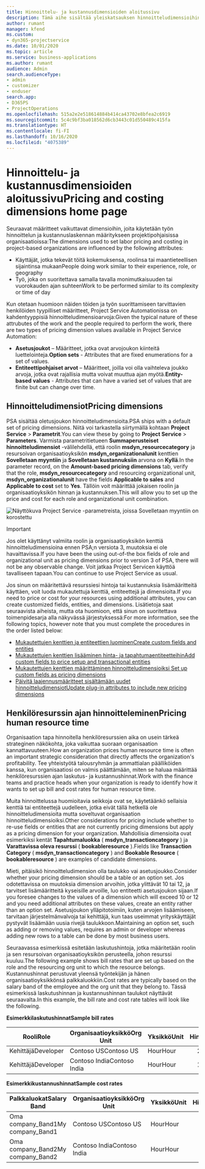 ```yaml
---
title: Hinnoittelu- ja kustannusdimensioiden aloitussivu
description: Tämä aihe sisältää yleiskatsauksen hinnoitteludimensioihin.
author: rumant
manager: kfend
ms.custom:
- dyn365-projectservice
ms.date: 10/01/2020
ms.topic: article
ms.service: business-applications
ms.author: rumant
audience: Admin
search.audienceType:
- admin
- customizer
- enduser
search.app:
- D365PS
- ProjectOperations
ms.openlocfilehash: 515a2e2e518614884b414ca43702e8bfea2c6919
ms.sourcegitcommit: 5c4c9bf3ba018562d6cb3443c01d550489c415fa
ms.translationtype: HT
ms.contentlocale: fi-FI
ms.lasthandoff: 10/16/2020
ms.locfileid: "4075389"
---
```

# <a name="pricing-and-costing-dimensions-home-page"></a><span data-ttu-id="d92f0-103">Hinnoittelu- ja kustannusdimensioiden aloitussivu</span><span class="sxs-lookup"><span data-stu-id="d92f0-103">Pricing and costing dimensions home page</span></span>

<span data-ttu-id="d92f0-104">Seuraavat määritteet vaikuttavat dimensioihin, joita käytetään työn hinnoittelun ja kustannuslaskennan määritykseen projektipohjaisissa organisaatioissa:</span><span class="sxs-lookup"><span data-stu-id="d92f0-104">The dimensions used to set labor pricing and costing in project-based organizations are influenced by the following attributes:</span></span>

- <span data-ttu-id="d92f0-105">Käyttäjät, jotka tekevät töitä kokemuksensa, roolinsa tai maantieteellisen sijaintinsa mukaan</span><span class="sxs-lookup"><span data-stu-id="d92f0-105">People doing work similar to their experience, role, or geography</span></span>
- <span data-ttu-id="d92f0-106">Työ, joka on suoritettava samalla tavalla monimutkaisuuden tai vuorokauden ajan suhteen</span><span class="sxs-lookup"><span data-stu-id="d92f0-106">Work to be performed similar to its complexity or time of day</span></span>

<span data-ttu-id="d92f0-107">Kun otetaan huomioon näiden töiden ja työn suorittamiseen tarvittavien henkilöiden tyypilliset määritteet, Project Service Automationissa on kahdentyyppisiä hinnoitteludimensioarvoja:</span><span class="sxs-lookup"><span data-stu-id="d92f0-107">Given the typical nature of these attrubutes of the work and the people required to perform the work, there are two types of pricing dimension values available in Project Service Automation:</span></span> 

- <span data-ttu-id="d92f0-108">**Asetusjoukot** – Määritteet, jotka ovat arvojoukon kiinteitä luettelointeja.</span><span class="sxs-lookup"><span data-stu-id="d92f0-108">**Option sets** - Attributes that are fixed enumerations for a set of values.</span></span>
- <span data-ttu-id="d92f0-109">**Entiteettipohjaiset arvot** – Määritteet, joilla voi olla vaihteleva joukko arvoja, jotka ovat rajallisia mutta voivat muuttua ajan myötä.</span><span class="sxs-lookup"><span data-stu-id="d92f0-109">**Entity-based values** - Attributes that can have a varied set of values that are finite but can change over time.</span></span>

## <a name="pricing-dimensions"></a><span data-ttu-id="d92f0-110">Hinnoitteludimensiot</span><span class="sxs-lookup"><span data-stu-id="d92f0-110">Pricing dimensions</span></span>

<span data-ttu-id="d92f0-111">PSA sisältää oletusjoukon hinnoitteludimensioita.</span><span class="sxs-lookup"><span data-stu-id="d92f0-111">PSA ships with a default set of pricing dimensions.</span></span> <span data-ttu-id="d92f0-112">Niitä voi tarkastella siirtymällä kohtaan **Project Service** > **Parametrit**.</span><span class="sxs-lookup"><span data-stu-id="d92f0-112">You can view these by going to **Project Service** > **Parameters**.</span></span> <span data-ttu-id="d92f0-113">Varmista parametritietueen **Summaperusteiset hinnoitteludimensiot** -välilehdellä, että roolin **msdyn_resourcecategory** ja resursoivan organisaatioyksikön **msdyn_organizationalunit** kenttien **Sovelletaan myyntiin** ja **Sovelletaan kustannuksiin** arvona on **Kyllä**.</span><span class="sxs-lookup"><span data-stu-id="d92f0-113">In the parameter record, on the **Amount-based pricing dimensions** tab, verify that the role, **msdyn_resourcecategory** and resourcing organizational unit, **msdyn_organizationalunit** have the fields **Applicable to sales** and **Applicable to cost** set to **Yes**.</span></span> <span data-ttu-id="d92f0-114">Tällöin voit määrittää jokaisen roolin ja organisaatioyksikön hinnan ja kustannuksen.</span><span class="sxs-lookup"><span data-stu-id="d92f0-114">This will allow you to set up the price and cost for each role and organizational unit combination.</span></span>

![Näyttökuva Project Service -parametreista, joissa Sovelletaan myyntiin on korostettu](media/PS-OOB-parameters.png)

> [!IMPORTANT]
> <span data-ttu-id="d92f0-116">Jos olet käyttänyt valmiita roolin ja organisaatioyksikön kenttiä hinnoitteludimensioina ennen PSA;n versiota 3, muutoksia ei ole havaittavissa.</span><span class="sxs-lookup"><span data-stu-id="d92f0-116">If you have been the using out-of-the box fields of role and organizational unit as pricing dimensions prior to version 3 of PSA, there will not be any observable change.</span></span> <span data-ttu-id="d92f0-117">Voit jatkaa Project Servicen käyttöä tavalliseen tapaan.</span><span class="sxs-lookup"><span data-stu-id="d92f0-117">You can continue to use Project Service as usual.</span></span> 

<span data-ttu-id="d92f0-118">Jos sinun on määritettävä resurssiesi hintoja tai kustannuksia lisämääritteitä käyttäen, voit luoda mukautettuja kenttiä, entiteettejä ja dimensioita.</span><span class="sxs-lookup"><span data-stu-id="d92f0-118">If you need to price or cost for your resources using additional attributes, you can create customized fields, entities, and dimensions.</span></span> <span data-ttu-id="d92f0-119">Lisätietoja saat seuraavista aiheista, mutta ota huomioon, että sinun on suoritettava toimenpidesarja alla näkyvässä järjestyksessä:</span><span class="sxs-lookup"><span data-stu-id="d92f0-119">For more information, see the following topics, however note that you must complete the procedures in the order listed below:</span></span>

- [<span data-ttu-id="d92f0-120">Mukautettujen kenttien ja entiteettien luominen</span><span class="sxs-lookup"><span data-stu-id="d92f0-120">Create custom fields and entities</span></span>](create-custom-fields-entities.md)
- [<span data-ttu-id="d92f0-121">Mukautettujen kenttien lisääminen hinta- ja tapahtumaentiteetteihin</span><span class="sxs-lookup"><span data-stu-id="d92f0-121">Add custom fields to price setup and transactional entities</span></span>](field-references.md)
- [<span data-ttu-id="d92f0-122">Mukautettujen kenttien määrittäminen hinnoitteludimensioiksi </span><span class="sxs-lookup"><span data-stu-id="d92f0-122">Set up custom fields as pricing dimensions</span></span>](set-up-pricing-dimensions.md)
- [<span data-ttu-id="d92f0-123">Päivitä laajennusmääritteet sisältämään uudet hinnoitteludimensiot</span><span class="sxs-lookup"><span data-stu-id="d92f0-123">Update plug-in attributes to include new pricing dimensions</span></span>](update-plug-in-attributes.md)

## <a name="pricing-human-resource-time"></a><span data-ttu-id="d92f0-124">Henkilöresurssin ajan hinnoitteleminen</span><span class="sxs-lookup"><span data-stu-id="d92f0-124">Pricing human resource time</span></span>
<span data-ttu-id="d92f0-125">Organisaation tapa hinnoitella henkilöresurssien aika on usein tärkeä strateginen näkökohta, joka vaikuttaa suoraan organisaation kannattavuuteen.</span><span class="sxs-lookup"><span data-stu-id="d92f0-125">How an organization prices human resource time is often an important strategic consideration that directly affects the organization's profitability.</span></span> <span data-ttu-id="d92f0-126">Tee yhteistyötä talousryhmän ja ammattialan päälliköiden kanssa, kun organisaatiosi on valmis päättämään, miten se haluaa määrittää henkilöresurssien ajan laskutus- ja kustannushinnat.</span><span class="sxs-lookup"><span data-stu-id="d92f0-126">Work with the finance teams and practice heads when your organization is ready to identify how it wants to set up bill and cost rates for human resource time.</span></span>

<span data-ttu-id="d92f0-127">Muita hinnoittelussa huomioitavia seikkoja ovat se, käytetäänkö sellaisia kenttiä tai entiteettejä uudelleen, jotka eivät tällä hetkellä ole hinnoitteludimensioita mutta soveltuvat organisaation hinnoitteludimensioiksi.</span><span class="sxs-lookup"><span data-stu-id="d92f0-127">Other considerations for pricing include whether to re-use fields or entities that are not currently pricing dimensions but apply as a pricing dimension for your organization.</span></span> <span data-ttu-id="d92f0-128">Mahdollisia dimensioita ovat esimerkiksi kentät **Tapahtumaluokka** ( **msdyn_transactioncategory** ) ja **Varattavissa oleva resurssi** ( **bookableresource** ).</span><span class="sxs-lookup"><span data-stu-id="d92f0-128">Fields like **Transaction Category** ( **msdyn_transactioncategory** ) and **Bookable Resource** ( **bookableresource** ) are examples of candidate dimensions.</span></span> 

<span data-ttu-id="d92f0-129">Mieti, pitäisikö hinnoitteludimension olla taulukko vai asetusjoukko.</span><span class="sxs-lookup"><span data-stu-id="d92f0-129">Consider whether your pricing dimension should be a table or an option set.</span></span> <span data-ttu-id="d92f0-130">Jos odotettavissa on muutoksia dimension arvoihin, jotka ylittävät 10 tai 12, ja tarvitset lisämääritteitä kyseisille arvoille, luo entiteetti asetusjoukon sijaan.</span><span class="sxs-lookup"><span data-stu-id="d92f0-130">If you foresee changes to the values of a dimension which will exceed 10 or 12 and you need additional attributes on these values, create an entity rather than an option set.</span></span> <span data-ttu-id="d92f0-131">Asetusjoukon ylläpitotoimiin, kuten arvojen lisäämiseen, tarvitaan järjestelmänvalvoja tai kehittäjä, kun taas useimmat yrityskäyttäjät pystyvät lisäämään uusia rivejä taulukkoon.</span><span class="sxs-lookup"><span data-stu-id="d92f0-131">Maintaining an option set, such as adding or removing values, requires an admin or developer whereas adding new rows to a table can be done by most business users.</span></span>

<span data-ttu-id="d92f0-132">Seuraavassa esimerkissä esitetään laskutushintoja, jotka määritetään roolin ja sen resursoivan organisaatioyksikön perusteella, johon resurssi kuuluu.</span><span class="sxs-lookup"><span data-stu-id="d92f0-132">The following example shows bill rates that are set up based on the role and the resourcing org unit to which the resource belongs.</span></span> <span data-ttu-id="d92f0-133">Kustannushinnat perustuvat yleensä työntekijän ja hänen organisaatioyksikkönsä palkkaluokkiin.</span><span class="sxs-lookup"><span data-stu-id="d92f0-133">Cost rates are typically based on the salary band of the employee and the org unit that they belong to.</span></span> <span data-ttu-id="d92f0-134">Tässä esimerkissä laskutushinnan ja kustannushinnan taulukot näyttävät seuraavalta.</span><span class="sxs-lookup"><span data-stu-id="d92f0-134">In this example, the bill rate and cost rate tables will look like the following.</span></span>

<span data-ttu-id="d92f0-135">**Esimerkkilaskutushinnat**</span><span class="sxs-lookup"><span data-stu-id="d92f0-135">**Sample bill rates**</span></span>

| <span data-ttu-id="d92f0-136">Rooli</span><span class="sxs-lookup"><span data-stu-id="d92f0-136">Role</span></span>        | <span data-ttu-id="d92f0-137">Organisaatioyksikkö</span><span class="sxs-lookup"><span data-stu-id="d92f0-137">Org Unit</span></span>    |<span data-ttu-id="d92f0-138">Yksikkö</span><span class="sxs-lookup"><span data-stu-id="d92f0-138">Unit</span></span>      |<span data-ttu-id="d92f0-139">Hinta</span><span class="sxs-lookup"><span data-stu-id="d92f0-139">Price</span></span>      |<span data-ttu-id="d92f0-140">Valuutta</span><span class="sxs-lookup"><span data-stu-id="d92f0-140">Currency</span></span>  |
| ------------|-------------|----------|----------:|----------|
| <span data-ttu-id="d92f0-141">Kehittäjä</span><span class="sxs-lookup"><span data-stu-id="d92f0-141">Developer</span></span>   | <span data-ttu-id="d92f0-142">Contoso US</span><span class="sxs-lookup"><span data-stu-id="d92f0-142">Contoso US</span></span>  |<span data-ttu-id="d92f0-143">Hour</span><span class="sxs-lookup"><span data-stu-id="d92f0-143">Hour</span></span> | <span data-ttu-id="d92f0-144">200</span><span class="sxs-lookup"><span data-stu-id="d92f0-144">200</span></span>|<span data-ttu-id="d92f0-145">USD</span><span class="sxs-lookup"><span data-stu-id="d92f0-145">USD</span></span>     |
| <span data-ttu-id="d92f0-146">Kehittäjä</span><span class="sxs-lookup"><span data-stu-id="d92f0-146">Developer</span></span>   | <span data-ttu-id="d92f0-147">Contoso India</span><span class="sxs-lookup"><span data-stu-id="d92f0-147">Contoso India</span></span> |<span data-ttu-id="d92f0-148">Hour</span><span class="sxs-lookup"><span data-stu-id="d92f0-148">Hour</span></span>|   <span data-ttu-id="d92f0-149">112</span><span class="sxs-lookup"><span data-stu-id="d92f0-149">112</span></span>|<span data-ttu-id="d92f0-150">USD</span><span class="sxs-lookup"><span data-stu-id="d92f0-150">USD</span></span>     |


<span data-ttu-id="d92f0-151">**Esimerkkikustannushinnat**</span><span class="sxs-lookup"><span data-stu-id="d92f0-151">**Sample cost rates**</span></span>

| <span data-ttu-id="d92f0-152">Palkkaluokat</span><span class="sxs-lookup"><span data-stu-id="d92f0-152">Salary Band</span></span>     | <span data-ttu-id="d92f0-153">Organisaatioyksikkö</span><span class="sxs-lookup"><span data-stu-id="d92f0-153">Org Unit</span></span>    |<span data-ttu-id="d92f0-154">Yksikkö</span><span class="sxs-lookup"><span data-stu-id="d92f0-154">Unit</span></span>      |<span data-ttu-id="d92f0-155">Hinta</span><span class="sxs-lookup"><span data-stu-id="d92f0-155">Price</span></span>      |<span data-ttu-id="d92f0-156">Valuutta</span><span class="sxs-lookup"><span data-stu-id="d92f0-156">Currency</span></span>  |
| ----------------|-------------|----------|----------:|----------|
| <span data-ttu-id="d92f0-157">Oma company_Band1</span><span class="sxs-lookup"><span data-stu-id="d92f0-157">My company_Band1</span></span> | <span data-ttu-id="d92f0-158">Contoso US</span><span class="sxs-lookup"><span data-stu-id="d92f0-158">Contoso US</span></span>  |<span data-ttu-id="d92f0-159">Hour</span><span class="sxs-lookup"><span data-stu-id="d92f0-159">Hour</span></span> | <span data-ttu-id="d92f0-160">145</span><span class="sxs-lookup"><span data-stu-id="d92f0-160">145</span></span>|<span data-ttu-id="d92f0-161">USD</span><span class="sxs-lookup"><span data-stu-id="d92f0-161">USD</span></span>     |
| <span data-ttu-id="d92f0-162">Oma company_Band2</span><span class="sxs-lookup"><span data-stu-id="d92f0-162">My company_Band2</span></span> | <span data-ttu-id="d92f0-163">Contoso India</span><span class="sxs-lookup"><span data-stu-id="d92f0-163">Contoso India</span></span> |<span data-ttu-id="d92f0-164">Hour</span><span class="sxs-lookup"><span data-stu-id="d92f0-164">Hour</span></span>|   <span data-ttu-id="d92f0-165">67</span><span class="sxs-lookup"><span data-stu-id="d92f0-165">67</span></span>|<span data-ttu-id="d92f0-166">USD</span><span class="sxs-lookup"><span data-stu-id="d92f0-166">USD</span></span>     |
